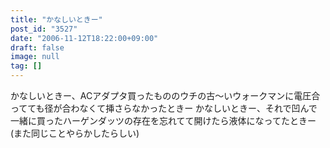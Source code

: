 ```yaml
---
title: "かなしいときー"
post_id: "3527"
date: "2006-11-12T18:22:00+09:00"
draft: false
image: null
tag: []
---
```



かなしいときー、ACアダプタ買ったもののウチの古～いウォークマンに電圧合ってても径が合わなくて挿さらなかったときー かなしいときー、それで凹んで一緒に買ったハーゲンダッツの存在を忘れてて開けたら液体になってたときー(また同じことやらかしたらしい)
